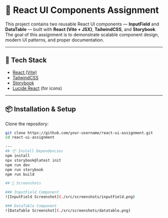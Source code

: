 # 🎨 React UI Components Assignment  

This project contains two reusable React UI components — **InputField** and **DataTable** — built with **React (Vite + JSX)**, **TailwindCSS**, and **Storybook**.  
The goal of this assignment is to demonstrate scalable component design, modern UI patterns, and proper documentation.  

---

## 🚀 Tech Stack  
- [React (Vite)](https://vitejs.dev/)  
- [TailwindCSS](https://tailwindcss.com/)  
- [Storybook](https://storybook.js.org/)  
- [Lucide React](https://lucide.dev/) (for icons)  

---

## 📦 Installation & Setup  

Clone the repository:  
```bash
git clone https://github.com/your-username/react-ui-assignment.git
cd react-ui-assignment

---
## 📦 Install Dependencies
npm install
npx storybook@latest init
npm run dev
npm run storybook
npm run build

## 📸 Screenshots

### InputField Component
![InputField Screenshot](./src/screenshots/inputField.png)

### DataTable Component
![DataTable Screenshot](./src/screenshots/datatable.png)
